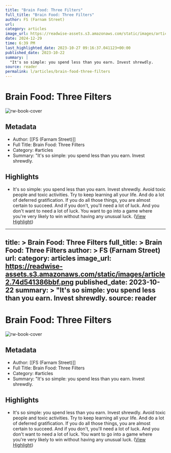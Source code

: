 ```yaml
---
title: "Brain Food: Three Filters"
full_title: "Brain Food: Three Filters"
author: FS (Farnam Street)
url: 
category: articles
image_url: https://readwise-assets.s3.amazonaws.com/static/images/article2.74d541386bbf.png
date: 2024-12-29
time: 6:39 PM
last_highlighted_date: 2023-10-27 09:16:37.041123+00:00
published_date: 2023-10-22
summary: |
  "It's so simple: you spend less than you earn. Invest shrewdly.
source: reader
permalink: l/articles/brain-food-three-filters
---
```

# Brain Food: Three Filters

![rw-book-cover](https://readwise-assets.s3.amazonaws.com/static/images/article2.74d541386bbf.png)

## Metadata
- Author: [[FS (Farnam Street)]]
- Full Title: Brain Food: Three Filters
- Category: #articles
- Summary: "It's so simple: you spend less than you earn. Invest shrewdly.

## Highlights
- It's so simple: you spend less than you earn. Invest shrewdly. Avoid toxic people and toxic activities. Try to keep learning all your life. And do a lot of deferred gratification. If you do all those things, you are almost certain to succeed. And if you don't, you'll need a lot of luck. And you don't want to need a lot of luck. You want to go into a game where you're very likely to win without having any unusual luck. ([View Highlight](https://read.readwise.io/read/01hdr6qmkn8h4jvrs1h9srrtnb))


---
title: >
  Brain Food: Three Filters
full_title: >
  Brain Food: Three Filters
author: >
  FS (Farnam Street)
url: 
category: articles
image_url: https://readwise-assets.s3.amazonaws.com/static/images/article2.74d541386bbf.png
published_date: 2023-10-22
summary: >
  "It's so simple: you spend less than you earn. Invest shrewdly.
source: reader
---
# Brain Food: Three Filters

![rw-book-cover](https://readwise-assets.s3.amazonaws.com/static/images/article2.74d541386bbf.png)

## Metadata
- Author: [[FS (Farnam Street)]]
- Full Title: Brain Food: Three Filters
- Category: #articles
- Summary: "It's so simple: you spend less than you earn. Invest shrewdly.

## Highlights
- It's so simple: you spend less than you earn. Invest shrewdly. Avoid toxic people and toxic activities. Try to keep learning all your life. And do a lot of deferred gratification. If you do all those things, you are almost certain to succeed. And if you don't, you'll need a lot of luck. And you don't want to need a lot of luck. You want to go into a game where you're very likely to win without having any unusual luck. ([View Highlight](https://read.readwise.io/read/01hdr6qmkn8h4jvrs1h9srrtnb))


